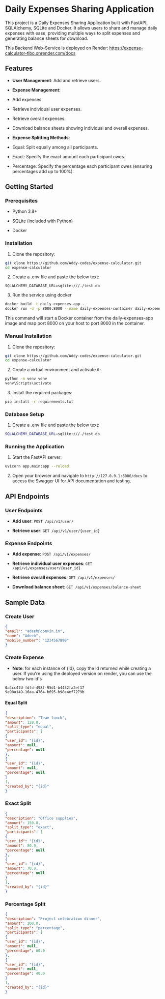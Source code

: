   

# Daily Expenses Sharing Application

This project is a Daily Expenses Sharing Application built with FastAPI, SQLAlchemy, SQLite and Docker. It allows users to share and manage daily expenses with ease, providing multiple ways to split expenses and generating balance sheets for download.

This Backend Web-Service is deployed on Render: https://expense-calculator-tlbo.onrender.com/docs


## Features

  

-  **User Management**: Add and retrieve users.

-  **Expense Management**:

- Add expenses.

- Retrieve individual user expenses.

- Retrieve overall expenses.

- Download balance sheets showing individual and overall expenses.

-  **Expense Splitting Methods**:

- Equal: Split equally among all participants.

- Exact: Specify the exact amount each participant owes.

- Percentage: Specify the percentage each participant owes (ensuring percentages add up to 100%).


## Getting Started

  

### Prerequisites

  

- Python 3.8+

- SQLite (included with Python)

- Docker

### Installation

  

1. Clone the repository:

  

```bash
git clone https://github.com/Addy-codes/expense-calculator.git
cd expense-calculator
```


2. Create a .env file and paste the below text:

```
SQLALCHEMY_DATABASE_URL=sqlite:///./test.db
```

3. Run the service using docker

```bash
docker build -t daily-expenses-app .
docker run -d -p 8000:8000 --name daily-expenses-container daily-expenses-app
```

This command will start a Docker container from the daily-expenses-app image and map port 8000 on your host to port 8000 in the container.

### Manual Installation

  

1. Clone the repository:

  

```bash
git clone https://github.com/Addy-codes/expense-calculator.git
cd expense-calculator
```


2. Create a virtual environment and activate it:

```bash
python -m venv venv
venv\Scripts\activate
```

3. Install the required packages:

```bash
pip install -r requirements.txt
```

### Database Setup

1. Create a .env file and paste the below text:

```bash
SQLALCHEMY_DATABASE_URL=sqlite:///./test.db
```

### Running the Application

  

1. Start the FastAPI server:

  

```bash
uvicorn app.main:app --reload
```

  

2. Open your browser and navigate to `http://127.0.0.1:8000/docs` to access the Swagger UI for API documentation and testing.

  

## API Endpoints

  

### User Endpoints

  

-  **Add user**: `POST /api/v1/user/`

-  **Retrieve user**: `GET /api/v1/user/{user_id}`

  

### Expense Endpoints

  

-  **Add expense**: `POST /api/v1/expenses/`

-  **Retrieve individual user expenses**: `GET /api/v1/expenses/user/{user_id}`

-  **Retrieve overall expenses**: `GET /api/v1/expenses/`

-  **Download balance sheet**: `GET /api/v1/expenses/balance-sheet`

  

## Sample Data
  

### Create User

  

```json
{
"email": "adeeb@convin.in",
"name": "Adeeb",
"mobile_number": "1234567890"
}
```

  

### Create Expense

- **Note**: for each instance of {id}, copy the id returned while creating a user. If you're using the deployed version on render, you can use the below two id's

```
0a4cc47d-fdfd-498f-95d1-b4432fa2ef17
9a98a149-16aa-4764-b695-b98e4ef7279b
```

#### Equal Split

  

```json
{
"description": "Team lunch",
"amount": 120.0,
"split_type": "equal",
"participants": [
{
"user_id": "{id}",
"amount": null,
"percentage": null
},
{
"user_id": "{id}",
"amount": null,
"percentage": null
}
],
"created_by": "{id}"
}
```

  

### Exact Split

  

```json
{
"description": "Office supplies",
"amount": 150.0,
"split_type": "exact",
"participants": [
{
"user_id": "{id}",
"amount": 80.0,
"percentage": null
},
{
"user_id": "{id}",
"amount": 70.0,
"percentage": null
}
],
"created_by": "{id}"
}
```

  

### Percentage Split

```json
{
"description": "Project celebration dinner",
"amount": 200.0,
"split_type": "percentage",
"participants": [
{
"user_id": "{id}",
"amount": null,
"percentage": 60.0
},
{
"user_id": "{id}",
"amount": null,
"percentage": 40.0
}
],
"created_by": "{id}"
}
```